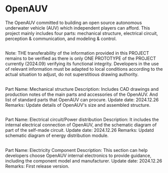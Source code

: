 # OpenAUV
The OpenAUV committed to building an open source autonomous underwater vehicle (AUV) which independent players can afford.
This project mainly includes four parts: mechanical structure, electrical circuit, perception & communication, and modeling & control.
##
Note: THE transferability of the information provided in this PROJECT remains to be verified as there is only ONE PROTOTYPE of the PROJECT currently (2024.09) verifying its functional integrity. 
Developers in the use of relevant information must be adapted to local conditions according to the actual situation to adjust, do not superstitious drawing authority.
##
Part Name: Mechanical structure
Description: Includes CAD drawings and production notes of the main parts and accessories of the OpenAUV. And list of standard parts that OpenAUV can procure.
Update date: 2024.12.26
Remarks: Update details of OpenAUV's size and assembled structure.
##
Part Name: Electrical circuit/Power distribution
Description: It includes the internal electrical connection of OpenAUV, and the schematic diagram of part of the self-made circuit.
Update date: 2024.12.26
Remarks: Updatd schematic diagram of energy distribution module.
##
Part Name: Electricity Component
Description: This section can help developers choose OpenAUV internal electronics to provide guidance, including the component model and manufacturer.
Update date: 2024.12.26
Remarks: First release version.


